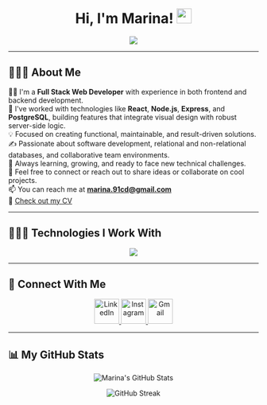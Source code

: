 <h1 align="center">
  Hi, I'm Marina!
  <a href="https://github.com/Marina6691" target="_self">
    <img src="https://media.giphy.com/media/hvRJCLFzcasrR4ia7z/giphy.gif" width="30" />
  </a>
</h1>

<p align="center">
  <a href="https://github.com/Marina6691">
    <img src="https://readme-typing-svg.herokuapp.com?lines=Hi+%2C+welcome+to+my+GitHub+page;Full+Stack+Web+Developer;Always+learning+new+things&center=true&width=380&height=45">
  </a>
</p>

<hr/>

## 👩🏻‍💻 About Me

👩‍🎓 I'm a **Full Stack Web Developer** with experience in both frontend and backend development.  
🔧 I've worked with technologies like **React**, **Node.js**, **Express**, and **PostgreSQL**, building features that integrate visual design with robust server-side logic.  
💡 Focused on creating functional, maintainable, and result-driven solutions.  
✍️ Passionate about software development, relational and non-relational databases, and collaborative team environments.  
🚀 Always learning, growing, and ready to face new technical challenges.  
💬 Feel free to connect or reach out to share ideas or collaborate on cool projects.  
📫 You can reach me at **marina.91cd@gmail.com**  
📄 [Check out my CV](https://link-to-your-cv.com)  

---

## 👩🏼‍💻 Technologies I Work With

<p align="center">
  <a href="https://skillicons.dev">
    <img src="https://skillicons.dev/icons?i=git,bootstrap,css,sass,discord,express,figma,github,html,js,mysql,nodejs,postman,react,vite,vscode,wordpress,npm&perline=14" />
  </a>
</p>

---

## 🤝 Connect With Me

<p align="center">
  <a href="https://www.linkedin.com/in/marina-colomina-dom%C3%ADnguez-4b5647189/" target="blank">
    <img src="https://user-images.githubusercontent.com/88904952/234979284-68c11d7f-1acc-4f0c-ac78-044e1037d7b0.png" alt="LinkedIn" height="50" width="50" />
  </a>
  <a href="https://www.instagram.com/marinadomc/" target="blank">
    <img src="https://user-images.githubusercontent.com/88904952/234981169-2dd1e58f-4b7e-468c-8213-034ba62156c3.png" alt="Instagram" height="50" width="50" />
  </a>
  <a href="mailto:marina.91cd@gmail.com" target="_blank">
    <img src="https://ssl.gstatic.com/ui/v1/icons/mail/rfr/gmail.ico" alt="Gmail" height="50" width="50" />
  </a>
</p>

---

## 📊 My GitHub Stats

<p align="center">
  <img src="https://github-readme-stats.vercel.app/api?username=Marina6691&show_icons=true&count_private=true&include_all_commits=true&theme=radical" alt="Marina's GitHub Stats" />
</p>

<p align="center">
  <img src="https://github-readme-streak-stats.herokuapp.com/?user=Marina6691&theme=radical&hide_border=true" alt="GitHub Streak" />
</p>
